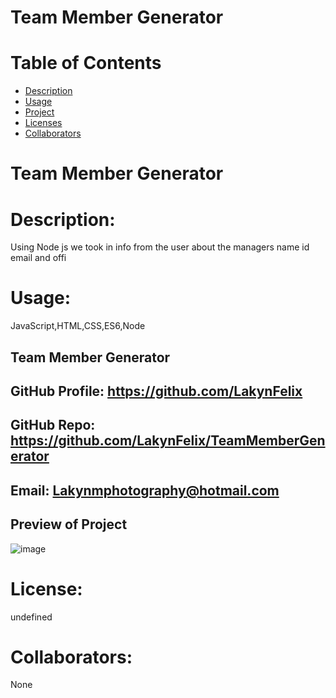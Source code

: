 # Team Member Generator
# Table of Contents 
* [Description](#descriptionofproject)  
* [Usage](#languages)  
* [Project](#nameofproject)    
* [Licenses](#licenses)   
* [Collaborators](#collaborators)   
 

# Team Member Generator 

 
# Description: 
Using Node js we took in info from the user about the managers name id email and offi   

# Usage: 
  JavaScript,HTML,CSS,ES6,Node   


##  Team Member Generator 
## GitHub Profile:  https://github.com/LakynFelix   
## GitHub Repo: https://github.com/LakynFelix/TeamMemberGenerator  
## Email: Lakynmphotography@hotmail.com 

## Preview of Project
![image](https://user-images.githubusercontent.com/84104126/127830965-50cefc32-42a2-4097-9b6a-de4415d37f4d.png)


# License:  
undefined
  
 # Collaborators:
 None   
